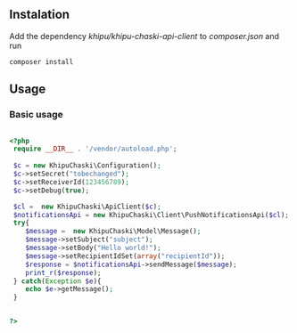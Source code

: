 ## Instalation

Add the dependency _khipu/khipu-chaski-api-client_ to _composer.json_ and run

```
composer install
```


## Usage

### Basic usage
```php

<?php 
 require __DIR__ . '/vendor/autoload.php';
 
 $c = new KhipuChaski\Configuration();
 $c->setSecret("tobechanged");
 $c->setReceiverId(123456789);
 $c->setDebug(true);

 $cl =  new KhipuChaski\ApiClient($c);
 $notificationsApi = new KhipuChaski\Client\PushNotificationsApi($cl);
 try{ 
    $message =  new KhipuChaski\Model\Message();
    $message->setSubject("subject");
    $message->setBody("Hello world!");
    $message->setRecipientIdSet(array("recipientId"));
    $response = $notificationsApi->sendMessage($message);
    print_r($response);
 } catch(Exception $e){
    echo $e->getMessage();
 }


?>



```
